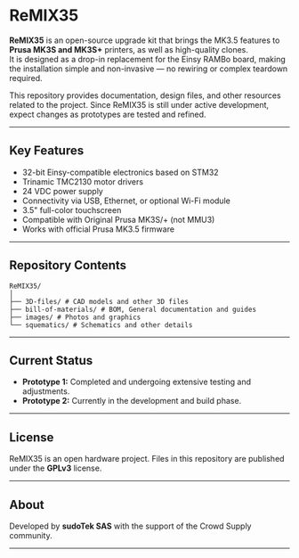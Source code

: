 # ReMIX35

**ReMIX35** is an open-source upgrade kit that brings the MK3.5 features to **Prusa MK3S and MK3S+** printers, as well as high-quality clones.  
It is designed as a drop-in replacement for the Einsy RAMBo board, making the installation simple and non-invasive — no rewiring or complex teardown required.  

This repository provides documentation, design files, and other resources related to the project. Since ReMIX35 is still under active development, expect changes as prototypes are tested and refined.

---

## Key Features

- 32-bit Einsy-compatible electronics based on STM32  
- Trinamic TMC2130 motor drivers  
- 24 VDC power supply  
- Connectivity via USB, Ethernet, or optional Wi-Fi module  
- 3.5" full-color touchscreen  
- Compatible with Original Prusa MK3S/+ (not MMU3)  
- Works with official Prusa MK3.5 firmware  

---

## Repository Contents
```
ReMIX35/
│
├── 3D-files/ # CAD models and other 3D files
├── bill-of-materials/ # BOM, General documentation and guides
├── images/ # Photos and graphics
└── squematics/ # Schematics and other details
```

---

## Current Status

- **Prototype 1:** Completed and undergoing extensive testing and adjustments.
- **Prototype 2:** Currently in the development and build phase.

---

## License

ReMIX35 is an open hardware project. Files in this repository are published under the **GPLv3** license.

---

## About

Developed by **sudoTek SAS** with the support of the Crowd Supply community.

---